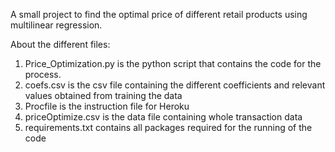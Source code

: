 A small project to find the optimal price of different retail products using multilinear regression.

About the different files:

1. Price_Optimization.py is the python script that contains the code for the process.
2. coefs.csv is the csv file containing the different coefficients and relevant values obtained from training the data
3. Procfile is the instruction file for Heroku
4. priceOptimize.csv is the data file containing whole transaction data
5. requirements.txt contains all packages required for the running of the code
